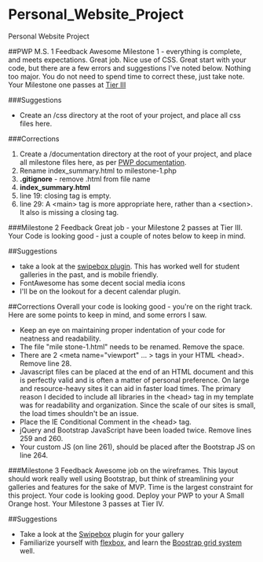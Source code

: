# Personal_Website_Project
Personal Website Project


##PWP M.S. 1 Feedback
Awesome Milestone 1 - everything is complete, and meets expectations. Great job. Nice use of CSS. Great start with your code, but there are a few errors and suggestions I've noted below. Nothing too major. You do not need to spend time to correct these, just take note. Your Milestone one passes at [Tier III](https://bootcamp-coders.cnm.edu/projects/personal/rubric/)

###Suggestions
* Create an /css directory at the root of your project, and place all css files here. 

###Corrections
1. Create a /documentation directory at the root of your project, and place all milestone files here, as per [PWP documentation](https://bootcamp-coders.cnm.edu/projects/personal/milestone-one/).
2. Rename index_summary.html to milestone-1.php
1. **.gitignore** - remove .html from file name
2. **index_summary.html**
  1. line 19: closing tag is empty.
  2. line 29: A &lt;main&gt; tag is more appropriate here, rather than a &lt;section&gt;. It also is missing a closing tag.

###Milestone 2 Feedback
Great job - your Milestone 2 passes at Tier III. Your Code is looking good - just a couple of notes below to keep in mind.

##Suggestions
- take a look at the [swipebox plugin]("http://brutaldesign.github.io/swipebox/"). This has worked well for student galleries in the past, and is mobile friendly.
- FontAwesome has some decent social media icons
- I'll be on the lookout for a decent calendar plugin.

##Corrections
Overall your code is looking good - you're on the right track. Here are some points to keep in mind, and some errors I saw.
- Keep an eye on maintaining proper indentation of your code for neatness and readability.
- The file "mile stone-1.html" needs to be renamed. Remove the space.
- There are 2 &lt;meta name="viewport" ... &gt; tags in your HTML &lt;head&gt;. Remove line 28.
- Javascript files can be placed at the end of an HTML document and this is perfectly valid and is often a matter of personal preference. On large and resource-heavy sites it can aid in faster load times. The primary reason I decided to include all libraries in the &lt;head&gt; tag in my template was for readability and organization. Since the scale of our sites is small, the load times shouldn't be an issue.
- Place the IE Conditional Comment in the &lt;head&gt; tag.
- jQuery and Bootstrap JavaScript have been loaded twice. Remove lines 259 and 260.
- Your custom JS (on line 261), should be placed after the Bootstrap JS on line 264.

###Milestone 3 Feedback
Awesome job on the wireframes. This layout should work really well using Bootstrap, but think of streamlining your galleries and features for the sake of MVP. Time is the largest constraint for this project. Your code is looking good. Deploy your PWP to your A Small Orange host. Your Milestone 3 passes at Tier IV.
 
##Suggestions
- Take a look at the [Swipebox](http://brutaldesign.github.io/swipebox) plugin for your gallery
- Familiarize yourself with [flexbox](https://css-tricks.com/snippets/css/a-guide-to-flexbox/), and learn the [Boostrap grid system](http://getbootstrap.com/css/#grid-example-basic) well.
